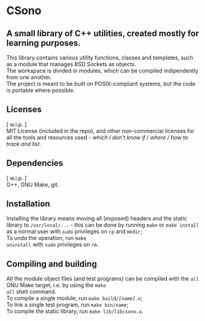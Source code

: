 #  CSono
## A small library of C++ utilities, created mostly for learning purposes.

This library contains various utility functions, classes and templates, such as
a module that manages BSD Sockets as objects.
<br/>
The workspace is divided in modules, which can be compiled indipendently from
one another.
<br/>
The project is meant to be built on POSIX-compliant systems, but the code is
portable where possible.


## Licenses

[ w.i.p. ]<br/>
MIT License (included in the repo), and other non-commercial licenses for all
the tools and resources used -
<i>which I don't know if / where / how to track and list</i>.


## Dependencies

[ w.i.p. ]<br/>
G++, GNU Make, git.


## Installation

Installing the library means moving all (exposed) headers and the static
library to <code>/usr/local/...</code> - this can be done by running
<code>make</code> or <code>make install</code> as a normal user with
<code>sudo</code> privileges on <code>cp</code> and <code>mkdir</code>;
<br/>
To undo the operation, run <code>make uninstall</code> with <code>sudo</code>
privileges on <code>rm</code>.


## Compiling and building

All the module object files (and test programs) can be compiled with the
<code>all</code> GNU Make target, i.e. by using the <code>make all</code>
shell command.
<br/>
To compile a single module, run <code>make build/<i>[name]</i>.o</code>;
<br/>
To link a single test program, run <code>make bin/<i>name</i></code>;
<br/>
To compile the static library, run <code>make lib/libcsono.a</code>.

